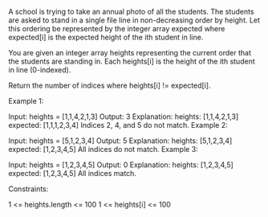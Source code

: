 A school is trying to take an annual photo of all the students. The students are
asked to stand in a single file line in non-decreasing order by height. Let this
ordering be represented by the integer array expected where expected[i] is the
expected height of the ith student in line.

You are given an integer array heights representing the current order that the
students are standing in. Each heights[i] is the height of the ith student in
line (0-indexed).

Return the number of indices where heights[i] != expected[i].

Example 1:

Input: heights = [1,1,4,2,1,3] Output: 3 Explanation: heights: [1,1,4,2,1,3]
expected: [1,1,1,2,3,4] Indices 2, 4, and 5 do not match. Example 2:

Input: heights = [5,1,2,3,4] Output: 5 Explanation: heights: [5,1,2,3,4]
expected: [1,2,3,4,5] All indices do not match. Example 3:

Input: heights = [1,2,3,4,5] Output: 0 Explanation: heights: [1,2,3,4,5]
expected: [1,2,3,4,5] All indices match.

Constraints:

1 <= heights.length <= 100 1 <= heights[i] <= 100
